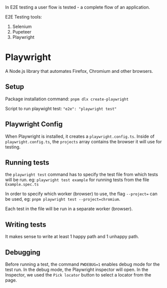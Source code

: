 In E2E testing a user flow is tested - a complete flow of an application.

E2E Testing tools:

1. Selenium
2. Pupeteer
3. Playwright

# Playwright

A Node.js library that automates Firefox, Chromium and other browsers.

## Setup

Package installation command:
`pnpm dlx create-playwright`

Script to run playwight test: 
`"e2e": "playwright test"`

## Playwright Config

When Playwright is installed, it creates a `playwright.config.ts`.
Inside of `playwright.config.ts`, the `projects` array contains the browser it will use for testing.

## Running tests

the `playwright test` command has to specify the test file from which tests will be run.
eg: `playwright test example` for running tests from the file `Example.spec.ts`

In order to specify which worker (browser) to use, the flag `--project=` can be used, eg:
`pnpm playwright test --project=chromium`.

Each test in the file will be run in a separate worker (browser).

## Writing tests

It makes sense to write at least 1 happy path and 1 unhappy path.

## Debugging

Before running a test, the command `PWDEBUG=1` enables debug mode for the test run.
In the debug mode, the Playwright inspector will open. 
In the Inspector, we used the `Pick locator` button to select a locator from the page.